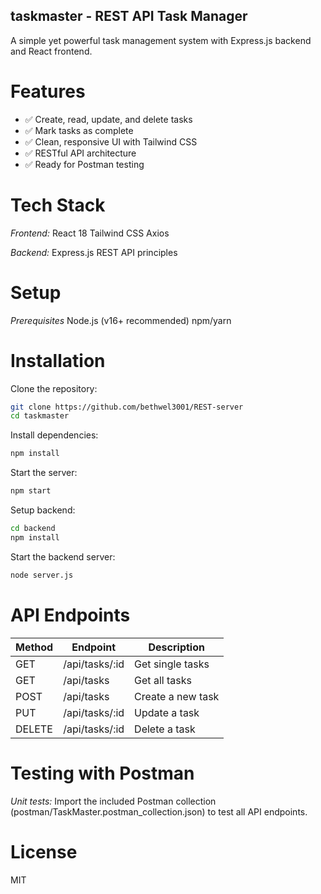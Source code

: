 ## taskmaster - REST API Task Manager

A simple yet powerful task management system with Express.js backend and React frontend.

# Features
- ✅ Create, read, update, and delete tasks
- ✅ Mark tasks as complete
- ✅ Clean, responsive UI with Tailwind CSS
- ✅ RESTful API architecture
- ✅ Ready for Postman testing

# Tech Stack
*Frontend:*
React 18
Tailwind CSS
Axios

*Backend:*
Express.js
REST API principles

# Setup
*Prerequisites*
Node.js (v16+ recommended)
npm/yarn

# Installation
Clone the repository:
```bash
git clone https://github.com/bethwel3001/REST-server
cd taskmaster
```
Install dependencies:
```bash
npm install
```
Start the server:
```bash
npm start
```
Setup backend:
```bash
cd backend
npm install
```
Start the backend server:
```bash
node server.js
```
# API Endpoints
| Method | Endpoint       | Description       |
| ---    | ---------------|--------------
| GET    | /api/tasks/:id | Get single tasks  |
| GET    | /api/tasks     | Get  all tasks    |
| POST   | /api/tasks     | Create a new task |
| PUT    | /api/tasks/:id | Update a task     |
| DELETE | /api/tasks/:id | Delete a task     |

# Testing with Postman
*Unit tests:*
Import the included Postman collection (postman/TaskMaster.postman_collection.json) to test all API endpoints.

# License
MIT